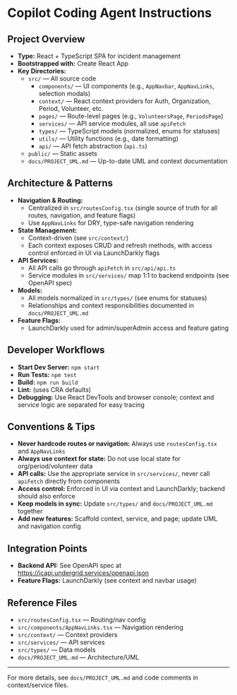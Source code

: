# Copilot Coding Agent Instructions

## Project Overview
- **Type:** React + TypeScript SPA for incident management
- **Bootstrapped with:** Create React App
- **Key Directories:**
  - `src/` — All source code
    - `components/` — UI components (e.g., `AppNavbar`, `AppNavLinks`, selection modals)
    - `context/` — React context providers for Auth, Organization, Period, Volunteer, etc.
    - `pages/` — Route-level pages (e.g., `VolunteersPage`, `PeriodsPage`)
    - `services/` — API service modules, all use `apiFetch`
    - `types/` — TypeScript models (normalized, enums for statuses)
    - `utils/` — Utility functions (e.g., date formatting)
    - `api/` — API fetch abstraction (`api.ts`)
  - `public/` — Static assets
  - `docs/PROJECT_UML.md` — Up-to-date UML and context documentation

## Architecture & Patterns
- **Navigation & Routing:**
  - Centralized in `src/routesConfig.tsx` (single source of truth for all routes, navigation, and feature flags)
  - Use `AppNavLinks` for DRY, type-safe navigation rendering
- **State Management:**
  - Context-driven (see `src/context/`)
  - Each context exposes CRUD and refresh methods, with access control enforced in UI via LaunchDarkly flags
- **API Services:**
  - All API calls go through `apiFetch` in `src/api/api.ts`
  - Service modules in `src/services/` map 1:1 to backend endpoints (see OpenAPI spec)
- **Models:**
  - All models normalized in `src/types/` (see enums for statuses)
  - Relationships and context responsibilities documented in `docs/PROJECT_UML.md`
- **Feature Flags:**
  - LaunchDarkly used for admin/superAdmin access and feature gating

## Developer Workflows
- **Start Dev Server:** `npm start`
- **Run Tests:** `npm test`
- **Build:** `npm run build`
- **Lint:** (uses CRA defaults)
- **Debugging:** Use React DevTools and browser console; context and service logic are separated for easy tracing

## Conventions & Tips
- **Never hardcode routes or navigation:** Always use `routesConfig.tsx` and `AppNavLinks`
- **Always use context for state:** Do not use local state for org/period/volunteer data
- **API calls:** Use the appropriate service in `src/services/`, never call `apiFetch` directly from components
- **Access control:** Enforced in UI via context and LaunchDarkly; backend should also enforce
- **Keep models in sync:** Update `src/types/` and `docs/PROJECT_UML.md` together
- **Add new features:** Scaffold context, service, and page; update UML and navigation config

## Integration Points
- **Backend API:** See OpenAPI spec at https://icapi.undergrid.services/openapi.json
- **Feature Flags:** LaunchDarkly (see context and navbar usage)

## Reference Files
- `src/routesConfig.tsx` — Routing/nav config
- `src/components/AppNavLinks.tsx` — Navigation rendering
- `src/context/` — Context providers
- `src/services/` — API services
- `src/types/` — Data models
- `docs/PROJECT_UML.md` — Architecture/UML

---
For more details, see `docs/PROJECT_UML.md` and code comments in context/service files.
